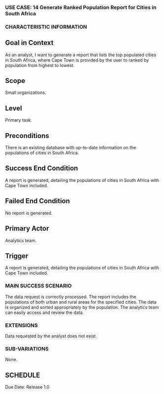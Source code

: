### USE CASE: 14 Generate Ranked Population Report for Cities in South Africa

### CHARACTERISTIC INFORMATION
## Goal in Context
As an analyst, I want to generate a report that lists the top populated cities in South Africa, where Cape Town is provided by the user to ranked by population from highest to lowest.

## Scope
Small organizations.

## Level
Primary task.

## Preconditions
There is an existing database with up-to-date information on the populations of cities in South Africa.

## Success End Condition
A report is generated, detailing the populations of cities in South Africa with Cape Town included.

## Failed End Condition
No report is generated.

## Primary Actor
Analytics team.

## Trigger
A report is generated, detailing the populations of cities in South Africa with Cape Town included.

### MAIN SUCCESS SCENARIO
The data request is correctly processed.
The report includes the populations of both urban and rural areas for the specified cities.
The data is organized and sorted appropriately by the population.
The analytics team can easily access and review the data.

### EXTENSIONS
Data requested by the analyst does not exist.

### SUB-VARIATIONS
None.

## SCHEDULE
Due Date: Release 1.0

